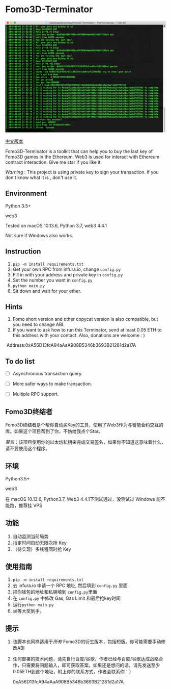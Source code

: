 # Fomo3D-Terminator

![Demo](https://github.com/Umiiii/Fomo3D-Terminator/blob/master/demo.png)

[中文版本](##Fomo3D终结者)

Fomo3D-Terminator is a toolkit that can help you to buy the last key of Fomo3D games in the Ethereum. Web3 is used for interact with Ethereum contract interaction. Give me star if you like it.

*Warning* : This project is using private key to sign your transaction.  If you don't know what it is , don't use it.

## Environment

Python 3.5+ 

web3

Tested on macOS 10.13.6, Python 3.7, web3 4.4.1

Not sure if Windows also works.

## Instruction

1. `pip -m install requirements.txt`
2. Get your own RPC from infura.io, change `config.py`
3. Fill in with your address and private key in `config.py`
4. Set the number you want in `config.py`
5. `python main.py`
6. Sit down and wait for your ether.

## Hints

1. Fomo short version and other copycat version is also compatible, but you need to change ABI.
2. If you want to ask how to run this Terminator, send at least 0.05 ETH to this address with your contact. Also, donations are welcome : )

​       Address:0xA56D13fcA94aAaA908B5346b3693B21281d2a17A

## To do list

- [ ] Asynchronous transaction query.
- [ ] More safer ways to make transaction.
- [ ] Multiple RPC support.





## Fomo3D终结者

Fomo3D终结者是个帮你自动买Key的工具，使用了Web3作为与智能合约交互的库。如果这个项目帮到了你，不妨给我点个Star。

*警告*：该项目使用你的以太坊私钥来完成交易签名，如果你不知道这意味着什么，请不要使用这个程序。

## 环境

Python3.5+

web3

在 macOS 10.13.6, Python3.7, Web3 4.4.1下测试通过，没测试过 Windows 能不能跑，推荐挂 VPS

## 功能

1. 自动监测当前局势
2. 指定时间自动无限次抢 Key
3. （待实现）多线程同时抢 Key

## 使用指南

1. `pip -m install requirements.txt`
2. 去 infura.io 申请一个 RPC 地址, 然后填到 `config.py` 里面
3. 把你钱包的地址和私钥填到  `config.py`里面
4. 在 `config.py` 中修改 Gas, Gas Limit 和最后抢key时间
5. 运行`python main.py`
6. 坐等大奖到手。

## 提示

1. 该脚本也同样适用于*所有* Fomo3D的衍生版本，包括短版。你可能需要手动修改ABI

2. 任何部署的技术问题，请先自行百度/谷歌，作者已经与百度/谷歌达成战略合作，只需要将问题输入，即可获取答案。如果还是想问的话，请先发送至少0.05ETH到这个地址，附上你的联系方式，作者会联系你：）

   0xA56D13fcA94aAaA908B5346b3693B21281d2a17A
